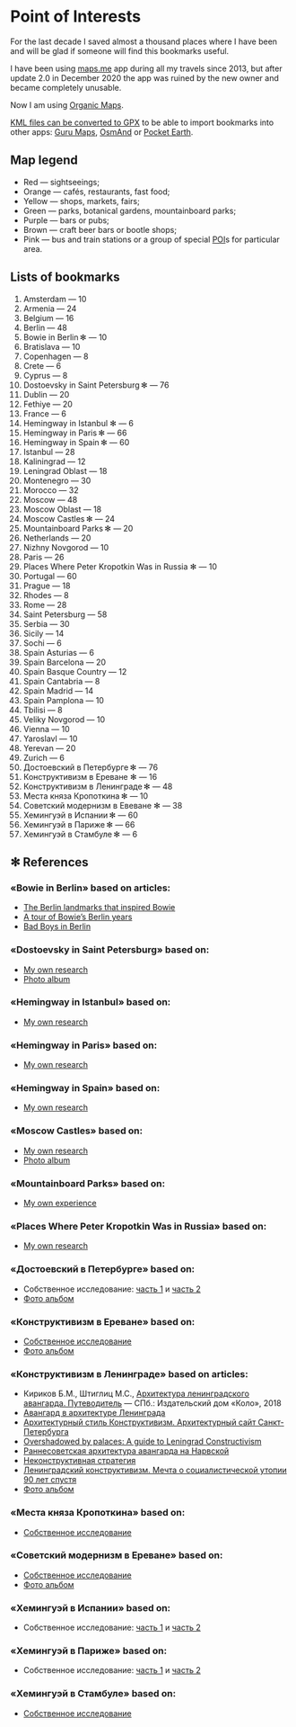 # Point of Interests

For the last decade I saved almost a thousand places where I have been and will be glad if someone will find this bookmarks useful.

I have been using [maps.me](https://maps.me) app during all my travels since 2013, but after update 2.0 in December 2020 the app was ruined by the new owner and became completely unusable.

Now I am using [Organic Maps](https://organicmaps.app).

[KML files can be converted to GPX](https://github.com/enotramone/mmkml2gpx) to be able to import bookmarks into other apps: [Guru Maps](https://gurumaps.app), [OsmAnd](https://osmand.net) or [Pocket Earth](https://pocketearth.com).

## Map legend

* Red — sightseeings;
* Orange — cafés, restaurants, fast food;
* Yellow — shops, markets, fairs;
* Green — parks, botanical gardens, mountainboard parks;
* Purple — bars or pubs;
* Brown — craft beer bars or bootle shops;
* Pink — bus and train stations or a group of special [POI](https://en.wikipedia.org/wiki/Point_of_interest)s for particular area.

## Lists of bookmarks

1. Amsterdam — 10
1. Armenia — 24
1. Belgium — 16
1. Berlin — 48
1. Bowie in Berlin ✻ — 10
1. Bratislava — 10
1. Copenhagen — 8
1. Crete — 6
1. Cyprus — 8
1. Dostoevsky in Saint Petersburg ✻ — 76
1. Dublin — 20
1. Fethiye — 20
1. France — 6
1. Hemingway in Istanbul ✻ — 6
1. Hemingway in Paris ✻ — 66
1. Hemingway in Spain ✻ — 60
1. Istanbul — 28
1. Kaliningrad — 12
1. Leningrad Oblast — 18
1. Montenegro — 30
1. Morocco — 32
1. Moscow — 48
1. Moscow Oblast — 18
1. Moscow Castles ✻ — 24
1. Mountainboard Parks ✻ — 20
1. Netherlands — 20
1. Nizhny Novgorod — 10
1. Paris — 26
1. Places Where Peter Kropotkin Was in Russia ✻ — 10
1. Portugal — 60
1. Prague — 18
1. Rhodes — 8
1. Rome — 28
1. Saint Petersburg — 58
1. Serbia — 30
1. Sicily — 14
1. Sochi — 6
1. Spain Asturias — 6
1. Spain Barcelona — 20
1. Spain Basque Country — 12
1. Spain Cantabria — 8
1. Spain Madrid — 14
1. Spain Pamplona — 10
1. Tbilisi — 8
1. Veliky Novgorod — 10
1. Vienna — 10
1. Yaroslavl — 10
1. Yerevan — 20
1. Zurich — 6
1. Достоевский в Петербурге ✻ — 76
1. Конструктивизм в Ереване ✻ — 16
1. Конструктивизм в Ленинграде ✻ — 48
1. Места княза Кропоткина ✻ — 10
1. Советский модернизм в Евеване ✻ — 38
1. Хемингуэй в Испании ✻ — 60
1. Хемингуэй в Париже ✻ — 66
1. Хемингуэй в Стамбуле ✻ — 6

## ✻ References

### «Bowie in Berlin» based on articles:
* [The Berlin landmarks that inspired Bowie](https://www.ft.com/content/b20113b0-8753-11e3-9c5c-00144feab7de)
* [A tour of Bowie’s Berlin years](https://fotostrasse.com/david-bowies-berlin/)
* [Bad Boys in Berlin](http://www.bowiegoldenyears.com/press/79-10-04-rolling-stone.html)

### «Dostoevsky in Saint Petersburg» based on:
* [My own research](https://adequatica.medium.com/dostoevsky-in-saint-petersburg-3b126807c316?source=friends_link&sk=a1580b70d00e4421f30bb97da87d8297)
* [Photo album](https://yadi.sk/a/KT-mFoCy_pef4g)

### «Hemingway in Istanbul» based on:
* [My own research](https://adequatica.medium.com/hemingway-in-istanbul-9e8f4fc3e6bf?source=friends_link&sk=b4df8f13335b7d4fd9fb42dee5be290e)

### «Hemingway in Paris» based on:
* [My own research](https://adequatica.medium.com/hemingway-in-paris-fb0a425913e0?source=friends_link&sk=a3eaecf784f6ba3324830efd1291cb64)

### «Hemingway in Spain» based on:
* [My own research](https://adequatica.medium.com/hemingway-in-spain-6a9118d7dfb3?source=friends_link&sk=76d0a9875b23dfac95445a36cef02acd)

### «Moscow Castles» based on:
* [My own research](https://adequatica.medium.com/moscow-castles-d5f655b74df9?source=friends_link&sk=eac8dd27dfb2ac9648932a53983a0653)
* [Photo album](https://yadi.sk/a/dG9Uv4txE8L-9w)

### «Mountainboard Parks» based on:
* [My own experience](https://adequatica.medium.com/mountainboard-parks-a9ae99209f46?source=friends_link&sk=771d8121508535fadbe0e153d197bf8f)

### «Places Where Peter Kropotkin Was in Russia» based on:
* [My own research](https://adequatica.medium.com/knyaz-kropotkin-places-3117e8f3e59b?source=friends_link&sk=94a2a5d0e4ba97a167f23e7c448696e6)

### «Достоевский в Петербурге» based on:
* Собственное исследование: [часть 1](https://telegra.ph/Dostoevskij-v-Peterburge-04-22) и [часть 2](https://telegra.ph/Dostoevskij-v-Peterburge-04-22-2)
* [Фото альбом](https://yadi.sk/a/KT-mFoCy_pef4g)

### «Конструктивизм в Ереване» based on:
* [Собственное исследование](https://telegra.ph/Konstruktivizm-v-Erevane-07-16)
* [Фото альбом](https://yadi.sk/a/tVwNsgRxGDyzzw)

### «Конструктивизм в Ленинграде» based on articles:
* Кириков Б.М., Штиглиц М.С., [Архитектура ленинградского авангарда. Путеводитель](https://www.podpisnie.ru/books/arhitektura-leningradskogo-avangarda-putevoditel/) — СПб.: Издательский дом «Коло», 2018
* [Авангард в архитектуре Ленинграда](https://ru.wikipedia.org/wiki/Авангард_в_архитектуре_Ленинграда)
* [Архитектурный стиль Конструктивизм. Архитектурный сайт Санкт-Петербурга](https://www.citywalls.ru/search-archstyle300.html)
* [Overshadowed by palaces: A guide to Leningrad Constructivism](https://strelkamag.com/en/article/guide-to-petersburg-konstruktivism)
* [Раннесоветская архитектура авангарда на Нарвской](https://www.the-village.ru/city/route/385889-narvskaya)
* [Неконструктивная стратегия](http://story.dp.ru/constructivism )
* [Ленинградский конструктивизм. Мечта о социалистической утопии 90 лет спустя](https://les.media/articles/657756-leningradskiy-konstruktivizm)
* [Фото альбом](https://yadi.sk/a/tkwa_Q-HeQO03g)

### «Места княза Кропоткина» based on:
* [Собственное исследование](https://telegra.ph/Mesta-knyazya-Kropotkina-04-22)

### «Советский модернизм в Ереване» based on:
* [Собственное исследование](https://telegra.ph/Sovetskij-modernizm-v-Erevane-07-16)
* [Фото альбом](https://yadi.sk/a/qh5sKgMfLSW4zA)

### «Хемингуэй в Испании» based on:
* Собственное исследование: [часть 1](https://telegra.ph/Heminguehj-v-Ispanii-04-24) и [часть 2](https://telegra.ph/Heminguehj-v-Ispanii-04-24-2)

### «Хемингуэй в Париже» based on:
* Собственное исследование: [часть 1](https://telegra.ph/Heminguehj-v-Parizhe-04-24) и [часть 2](https://telegra.ph/Heminguehj-v-Parizhe-04-24-2)

### «Хемингуэй в Стамбуле» based on:
* [Собственное исследование](https://telegra.ph/Heminguehj-v-Stambule-04-24)
